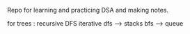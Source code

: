 Repo for learning and practicing DSA and making notes.


for trees :
recursive DFS
iterative dfs --> stacks
bfs --> queue